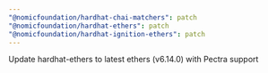 ```yaml
---
"@nomicfoundation/hardhat-chai-matchers": patch
"@nomicfoundation/hardhat-ethers": patch
"@nomicfoundation/hardhat-ignition-ethers": patch
---
```


Update hardhat-ethers to latest ethers (v6.14.0) with Pectra support
